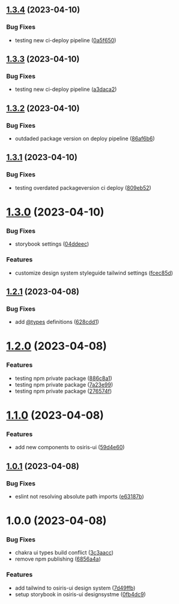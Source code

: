 ## [1.3.4](https://github.com/stagePass/osiris-ui/compare/v1.3.3...v1.3.4) (2023-04-10)


### Bug Fixes

* testing new ci-deploy pipeline ([0a5f650](https://github.com/stagePass/osiris-ui/commit/0a5f650deac1e83e6632974d28030c147d2b5cbf))

## [1.3.3](https://github.com/stagePass/osiris-ui/compare/v1.3.2...v1.3.3) (2023-04-10)


### Bug Fixes

* testing new ci-deploy pipeline ([a3daca2](https://github.com/stagePass/osiris-ui/commit/a3daca2989537256d6138eee17ff98e257ec3a5a))

## [1.3.2](https://github.com/stagePass/osiris-ui/compare/v1.3.1...v1.3.2) (2023-04-10)


### Bug Fixes

* outdaded package version on deploy pipeline ([86af6b6](https://github.com/stagePass/osiris-ui/commit/86af6b6ca4497516cd8f693892fa5d0d39ac1005))

## [1.3.1](https://github.com/stagePass/osiris-ui/compare/v1.3.0...v1.3.1) (2023-04-10)


### Bug Fixes

* testing overdated packageversion ci deploy ([809eb52](https://github.com/stagePass/osiris-ui/commit/809eb52c31c47a20cac66da0d103e45192b2e1a9))

# [1.3.0](https://github.com/stagePass/osiris-ui/compare/v1.2.1...v1.3.0) (2023-04-10)


### Bug Fixes

* storybook settings ([04ddeec](https://github.com/stagePass/osiris-ui/commit/04ddeec3404e41a0ee7b088116d40010cffacb1e))


### Features

* customize design system styleguide tailwind settings ([fcec85d](https://github.com/stagePass/osiris-ui/commit/fcec85dd4c4725700ed0d2148d7929066d239e80))

## [1.2.1](https://github.com/stagePass/osiris-ui/compare/v1.2.0...v1.2.1) (2023-04-08)


### Bug Fixes

* add [@types](https://github.com/types) definitions ([628cdd1](https://github.com/stagePass/osiris-ui/commit/628cdd1ff6f569576864b24c8a7a3a49e8ba5e90))

# [1.2.0](https://github.com/stagePass/osiris-ui/compare/v1.1.0...v1.2.0) (2023-04-08)


### Features

* testing npm private package ([886c8a1](https://github.com/stagePass/osiris-ui/commit/886c8a19797ef22a7c1c53106a7f2af40c66412d))
* testing npm private package ([7a23e99](https://github.com/stagePass/osiris-ui/commit/7a23e998da01acc3ea6313ebbbf6bc70a365ab81))
* testing npm private package ([276574f](https://github.com/stagePass/osiris-ui/commit/276574f9542ea5771fb8b42015b9cf2aa864d646))

# [1.1.0](https://github.com/stagePass/osiris-ui/compare/v1.0.1...v1.1.0) (2023-04-08)


### Features

* add new components to osiris-ui ([59d4e60](https://github.com/stagePass/osiris-ui/commit/59d4e6044f726388833a2aede6afa9b80ece51e5))

## [1.0.1](https://github.com/stagePass/osiris-ui/compare/v1.0.0...v1.0.1) (2023-04-08)


### Bug Fixes

* eslint not resolving absolute path imports ([e63187b](https://github.com/stagePass/osiris-ui/commit/e63187bdfeb6899b3a362aa2160de930445d1f62))

# 1.0.0 (2023-04-08)


### Bug Fixes

* chakra ui types build conflict ([3c3aacc](https://github.com/stagePass/osiris-ui/commit/3c3aacc0d56275a6f4d436619ebb812fd834c2dc))
* remove npm publishing ([6856a4a](https://github.com/stagePass/osiris-ui/commit/6856a4a8b81fa9ee2925cd7d2af3d0fe80dd281e))


### Features

* add tailwind to osiris-ui design system ([7d49ffb](https://github.com/stagePass/osiris-ui/commit/7d49ffb6726607014edee7112951fac080b6a483))
* setup storybook in osiris-ui designsystme ([0fb4dc9](https://github.com/stagePass/osiris-ui/commit/0fb4dc9181f85943ae0c8677319f9a24b82e47ab))
